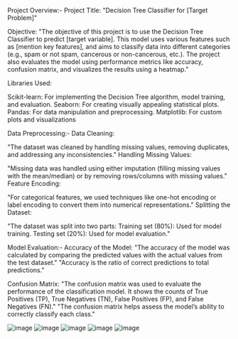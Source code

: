 Project Overview:-
Project Title: "Decision Tree Classifier for [Target Problem]"

Objective: "The objective of this project is to use the Decision Tree Classifier to predict [target variable]. This model uses various features such as [mention key features], and aims to classify data into different categories (e.g., spam or not spam, cancerous or non-cancerous, etc.). The project also evaluates the model using performance metrics like accuracy, confusion matrix, and visualizes the results using a heatmap."

Libraries Used:

Scikit-learn: For implementing the Decision Tree algorithm, model training, and evaluation.
Seaborn: For creating visually appealing statistical plots.
Pandas: For data manipulation and preprocessing.
Matplotlib: For custom plots and visualizations

Data Preprocessing:-
Data Cleaning:

"The dataset was cleaned by handling missing values, removing duplicates, and addressing any inconsistencies."
Handling Missing Values:

"Missing data was handled using either imputation (filling missing values with the mean/median) or by removing rows/columns with missing values."
Feature Encoding:

"For categorical features, we used techniques like one-hot encoding or label encoding to convert them into numerical representations."
Splitting the Dataset:

"The dataset was split into two parts:
Training set (80%): Used for model training.
Testing set (20%): Used for model evaluation."

 Model Evaluation:-
 Accuracy of the Model:
"The accuracy of the model was calculated by comparing the predicted values with the actual values from the test dataset."
"Accuracy is the ratio of correct predictions to total predictions."

Confusion Matrix:
"The confusion matrix was used to evaluate the performance of the classification model. It shows the counts of True Positives (TP), True Negatives (TN), False Positives (FP), and False Negatives (FN)."
"The confusion matrix helps assess the model’s ability to correctly classify each class."

![image](https://github.com/user-attachments/assets/9fe1d2fe-3e97-49af-8a46-ac3a61bb2492)
![image](https://github.com/user-attachments/assets/02c6a856-f014-45fd-98af-e07d27309544)
![image](https://github.com/user-attachments/assets/de0a5d76-82b8-4044-93e8-bbb9ebe496ff)
![image](https://github.com/user-attachments/assets/ccb4bf12-aa52-44e1-b4d1-657057fbdd9f)
![image](https://github.com/user-attachments/assets/27de0ffd-89fb-4cec-b414-e6cd118c31f3)






